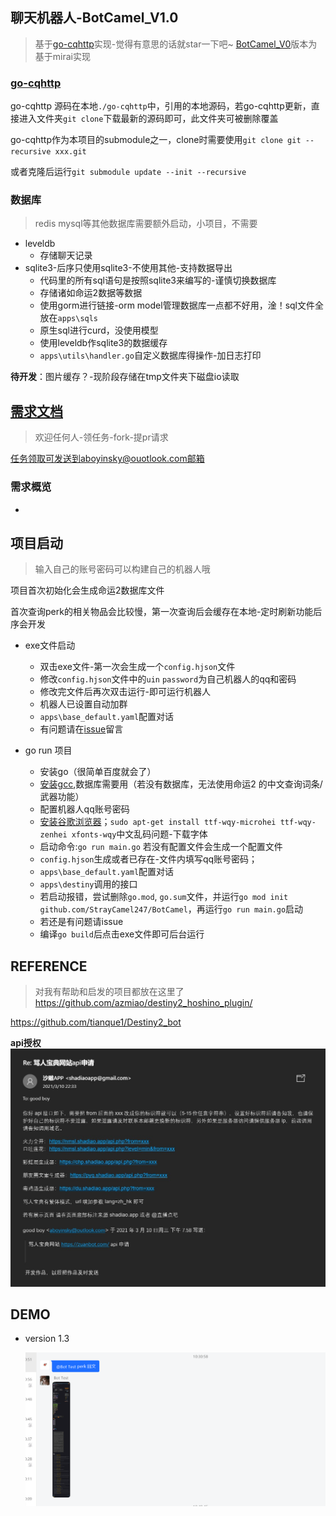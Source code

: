 
## 聊天机器人-BotCamel_V1.0
> 基于[go-cqhttp](https://github.com/Mrs4s/go-cqhttp/)实现-觉得有意思的话就star一下吧~
> [BotCamel_V0](https://github.com/StrayCamel247/BotCamel/tree/dev-mirai)版本为基于mirai实现

### [go-cqhttp](https://github.com/Mrs4s/go-cqhttp/)
go-cqhttp 源码在本地`./go-cqhttp`中，引用的本地源码，若go-cqhttp更新，直接进入文件夹`git clone`下载最新的源码即可，此文件夹可被删除覆盖

go-cqhttp作为本项目的submodule之一，clone时需要使用`git clone git --recursive xxx.git` 

或者克隆后运行`git submodule update --init --recursive`

### 数据库
> redis mysql等其他数据库需要额外启动，小项目，不需要
- leveldb
  - 存储聊天记录
- sqlite3-后序只使用sqlite3-不使用其他-支持数据导出
  - 代码里的所有sql语句是按照sqlite3来编写的-谨慎切换数据库
  - 存储诸如命运2数据等数据
  - 使用gorm进行链接-orm model管理数据库一点都不好用，淦！sql文件全放在`apps\sqls`
  - 原生sql进行curd，没使用模型
  - 使用leveldb作sqlite3的数据缓存
  - `apps\utils\handler.go`自定义数据库得操作-加日志打印

**待开发**：图片缓存？-现阶段存储在tmp文件夹下磁盘io读取


## [需求文档](./PRD.MD)
> 欢迎任何人-领任务-fork-提pr请求

任务领取可发送到aboyinsky@ouotlook.com邮箱
### 需求概览
-
## 项目启动
> 输入自己的账号密码可以构建自己的机器人哦

项目首次初始化会生成命运2数据库文件

首次查询perk的相关物品会比较慢，第一次查询后会缓存在本地-定时刷新功能后序会开发

- exe文件启动
  - 双击exe文件-第一次会生成一个`config.hjson`文件
  - 修改`config.hjson`文件中的`uin` `password`为自己机器人的qq和密码
  - 修改完文件后再次双击运行-即可运行机器人
  - 机器人已设置自动加群
  - `apps\base_default.yaml`配置对话
  - 有问题请在[issue](https://github.com/StrayCamel247/BotCamel/issue)留言

- go run 项目
  - 安装go（很简单百度就会了）
  - [安装gcc](https://zhuanlan.zhihu.com/p/47935258),数据库需要用（若没有数据库，无法使用命运2 的中文查询词条/武器功能）
  - 配置机器人qq账号密码
  - [安装谷歌浏览器](https://wangxin1248.github.io/linux/2018/09/ubuntu18.04-install-chrome-headless.html)；`sudo apt-get install ttf-wqy-microhei ttf-wqy-zenhei xfonts-wqy`中文乱码问题-下载字体  
  - 启动命令:`go run main.go` 若没有配置文件会生成一个配置文件
  - `config.hjson`生成或者已存在-文件内填写qq账号密码；  
  - `apps\base_default.yaml`配置对话
  - `apps\destiny`调用的接口
  - 若启动报错，尝试删除`go.mod`, `go.sum`文件，并运行`go mod init github.com/StrayCamel247/BotCamel`，再运行`go run main.go`启动
  - 若还是有问题请issue
  - 编译`go build`后点击exe文件即可后台运行
  
## REFERENCE
> 对我有帮助和启发的项目都放在这里了
https://github.com/azmiao/destiny2_hoshino_plugin/

https://github.com/tianque1/Destiny2_bot


**api授权**
![img](./media/shadiaoapp.jpg)
## DEMO

- version 1.3

  ![qq群聊演示](./media/v1.3.png)

<!-- ```
go mod
The commands are:
  download    download modules to local cache (下载依赖的module到本地cache))
  edit        edit go.mod from tools or scripts (编辑go.mod文件)
  graph       print module requirement graph (打印模块依赖图))
  init        initialize new module in current directory (再当前文件夹下初始化一个新的module, 创建go.mod文件))
  tidy        add missing and remove unused modules (增加丢失的module，去掉未用的module)
  vendor      make vendored copy of dependencies (将依赖复制到vendor下)
  verify      verify dependencies have expected content (校验依赖)
  why         explain why packages or modules are needed (解释为什么需要依赖)
``` -->